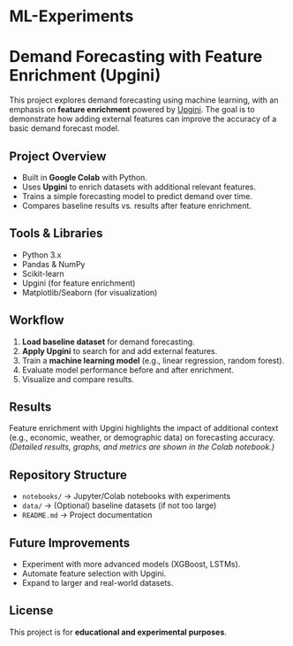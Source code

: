 # ML-Experiments
# Demand Forecasting with Feature Enrichment (Upgini)

This project explores demand forecasting using machine learning, with an emphasis on **feature enrichment** powered by [Upgini](https://github.com/upgini/upgini). The goal is to demonstrate how adding external features can improve the accuracy of a basic demand forecast model.

## Project Overview
- Built in **Google Colab** with Python.  
- Uses **Upgini** to enrich datasets with additional relevant features.  
- Trains a simple forecasting model to predict demand over time.  
- Compares baseline results vs. results after feature enrichment.

## Tools & Libraries
- Python 3.x  
- Pandas & NumPy  
- Scikit-learn  
- Upgini (for feature enrichment)  
- Matplotlib/Seaborn (for visualization)

## Workflow
1. **Load baseline dataset** for demand forecasting.  
2. **Apply Upgini** to search for and add external features.  
3. Train a **machine learning model** (e.g., linear regression, random forest).  
4. Evaluate model performance before and after enrichment.  
5. Visualize and compare results.  

## Results
Feature enrichment with Upgini highlights the impact of additional context (e.g., economic, weather, or demographic data) on forecasting accuracy.  
*(Detailed results, graphs, and metrics are shown in the Colab notebook.)*

## Repository Structure
- `notebooks/` → Jupyter/Colab notebooks with experiments  
- `data/` → (Optional) baseline datasets (if not too large)  
- `README.md` → Project documentation  

## Future Improvements
- Experiment with more advanced models (XGBoost, LSTMs).  
- Automate feature selection with Upgini.  
- Expand to larger and real-world datasets.  

## License
This project is for **educational and experimental purposes**.  
